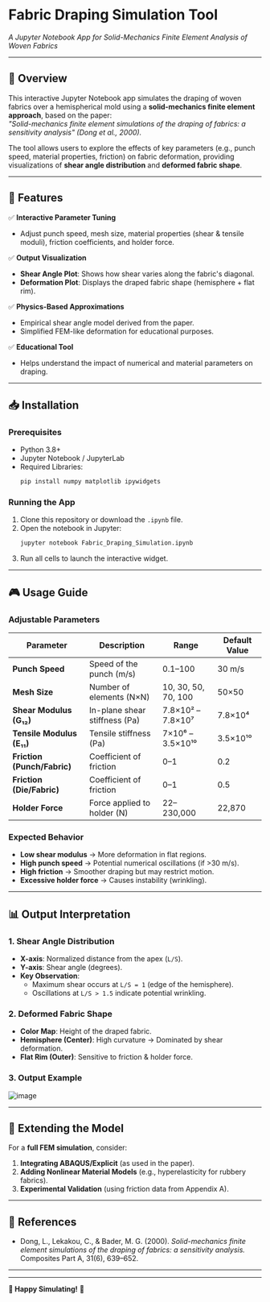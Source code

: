 # **Fabric Draping Simulation Tool**  
*A Jupyter Notebook App for Solid-Mechanics Finite Element Analysis of Woven Fabrics*  

---

## **📌 Overview**  
This interactive Jupyter Notebook app simulates the draping of woven fabrics over a hemispherical mold using a **solid-mechanics finite element approach**, based on the paper:  
*"Solid-mechanics finite element simulations of the draping of fabrics: a sensitivity analysis" (Dong et al., 2000).*  

The tool allows users to explore the effects of key parameters (e.g., punch speed, material properties, friction) on fabric deformation, providing visualizations of **shear angle distribution** and **deformed fabric shape**.  

---

## **🚀 Features**  
✅ **Interactive Parameter Tuning**  
- Adjust punch speed, mesh size, material properties (shear & tensile moduli), friction coefficients, and holder force.  

✅ **Output Visualization**  
- **Shear Angle Plot**: Shows how shear varies along the fabric's diagonal.  
- **Deformation Plot**: Displays the draped fabric shape (hemisphere + flat rim).  

✅ **Physics-Based Approximations**  
- Empirical shear angle model derived from the paper.  
- Simplified FEM-like deformation for educational purposes.  

✅ **Educational Tool**  
- Helps understand the impact of numerical and material parameters on draping.  

---

## **📥 Installation**  
### **Prerequisites**  
- Python 3.8+  
- Jupyter Notebook / JupyterLab  
- Required Libraries:  
  ```bash
  pip install numpy matplotlib ipywidgets
  ```

### **Running the App**  
1. Clone this repository or download the `.ipynb` file.  
2. Open the notebook in Jupyter:  
   ```bash
   jupyter notebook Fabric_Draping_Simulation.ipynb
   ```
3. Run all cells to launch the interactive widget.  

---

## **🎮 Usage Guide**  
### **Adjustable Parameters**  
| Parameter | Description | Range | Default Value |
|-----------|-------------|-------|--------------|
| **Punch Speed** | Speed of the punch (m/s) | 0.1–100 | 30 m/s |
| **Mesh Size** | Number of elements (N×N) | 10, 30, 50, 70, 100 | 50×50 |
| **Shear Modulus (G₁₂)** | In-plane shear stiffness (Pa) | 7.8×10² – 7.8×10⁷ | 7.8×10⁴ |
| **Tensile Modulus (E₁₁)** | Tensile stiffness (Pa) | 7×10⁶ – 3.5×10¹⁰ | 3.5×10¹⁰ |
| **Friction (Punch/Fabric)** | Coefficient of friction | 0–1 | 0.2 |
| **Friction (Die/Fabric)** | Coefficient of friction | 0–1 | 0.5 |
| **Holder Force** | Force applied to holder (N) | 22–230,000 | 22,870 |

### **Expected Behavior**  
- **Low shear modulus** → More deformation in flat regions.  
- **High punch speed** → Potential numerical oscillations (if >30 m/s).  
- **High friction** → Smoother draping but may restrict motion.  
- **Excessive holder force** → Causes instability (wrinkling).  

---

## **📊 Output Interpretation**  
### **1. Shear Angle Distribution**  
- **X-axis**: Normalized distance from the apex (`L/S`).  
- **Y-axis**: Shear angle (degrees).  
- **Key Observation**:  
  - Maximum shear occurs at `L/S = 1` (edge of the hemisphere).  
  - Oscillations at `L/S > 1.5` indicate potential wrinkling.  

### **2. Deformed Fabric Shape**  
- **Color Map**: Height of the draped fabric.  
- **Hemisphere (Center)**: High curvature → Dominated by shear deformation.  
- **Flat Rim (Outer)**: Sensitive to friction & holder force.  

### **3. Output Example**  
![image](https://github.com/user-attachments/assets/10ce155a-516d-4273-af58-bdd7803607e1)

---

## **🔧 Extending the Model**  
For a **full FEM simulation**, consider:  
1. **Integrating ABAQUS/Explicit** (as used in the paper).  
2. **Adding Nonlinear Material Models** (e.g., hyperelasticity for rubbery fabrics).  
3. **Experimental Validation** (using friction data from Appendix A).  

---

## **📜 References**  
- Dong, L., Lekakou, C., & Bader, M. G. (2000). *Solid-mechanics finite element simulations of the draping of fabrics: a sensitivity analysis.* Composites Part A, 31(6), 639–652.  


---


---

**🎉 Happy Simulating!** 🎉
